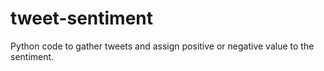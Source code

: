 tweet-sentiment
===============

Python code to gather tweets and assign positive or negative value to the sentiment.
